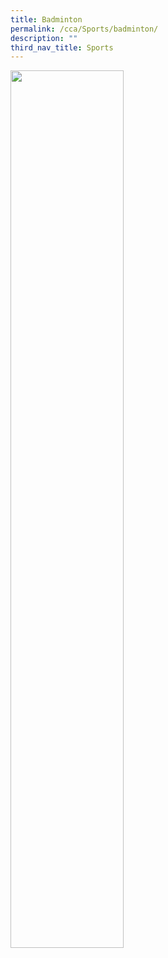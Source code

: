 ```yaml
---
title: Badminton
permalink: /cca/Sports/badminton/
description: ""
third_nav_title: Sports
---
```

<img src="/images/xxx.png" style="width:60%">